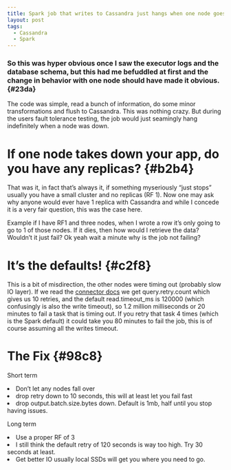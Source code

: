 ```yaml
---
title: Spark job that writes to Cassandra just hangs when one node goes down?
layout: post
tags:
  - Cassandra
  - Spark
---
```

### <span style="font-size: 16px;">So this was hyper obvious once I saw the executor logs and the database schema, but this had me befuddled at first and the change in behavior with one node should have made it obvious.</span> {#23da}

<p id="f2c8">
  The code was simple, read a bunch of information, do some minor transformations and flush to Cassandra. This was nothing crazy. But during the users fault tolerance testing, the job would just seamingly hang indefinitely when a node was down.
</p>

# If one node takes down your app, do you have any replicas? {#b2b4}

<p id="72ee">
  That was it, in fact that’s always it, if something myseriously “just stops” usually you have a small cluster and no replicas (RF 1). Now one may ask why anyone would ever have 1 replica with Cassandra and while I concede it is a very fair question, this was the case here.
</p>

<p id="a1c6">
  Example if I have RF1 and three nodes, when I wrote a row it’s only going to go to 1 of those nodes. If it dies, then how would I retrieve the data? Wouldn’t it just fail? Ok yeah wait a minute why is the job not failing?
</p>

# It’s the defaults! {#c2f8}

<p id="7582">
  This is a bit of misdirection, the other nodes were timing out (probably slow IO layer). If we read the <a href="https://github.com/datastax/spark-cassandra-connector/blob/v1.6.0-M1/doc/reference.md" rel="nofollow" data-href="https://github.com/datastax/spark-cassandra-connector/blob/v1.6.0-M1/doc/reference.md">connector docs</a> we get query.retry.count which gives us 10 retries, and the default read.timeout_ms is 120000 (which confusingly is also the write timeout), so 1.2 million milliseconds or 20 minutes to fail a task that is timing out. If you retry that task 4 times (which is the Spark default) it could take you 80 minutes to fail the job, this is of course assuming all the writes timeout.
</p>

# The Fix {#98c8}

<p id="60fd">
  Short term
</p>

<li id="8feb">
  Don’t let any nodes fall over
</li>
<li id="4870">
  drop retry down to 10 seconds, this will at least let you fail fast
</li>
<li id="0f1e">
  drop output.batch.size.bytes down. Default is 1mb, half until you stop having issues.
</li>

<p id="e35d">
  Long term
</p>

<li id="e199">
  Use a proper RF of 3
</li>
<li id="237d">
  I still think the default retry of 120 seconds is way too high. Try 30 seconds at least.
</li>
<li id="4262">
  Get better IO usually local SSDs will get you where you need to go.
</li>
